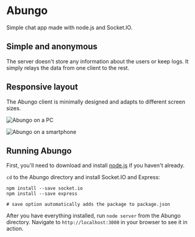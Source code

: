 # Abungo

Simple chat app made with node.js and Socket.IO.

## Simple and anonymous

The server doesn't store any information about the users or keep logs. It simply relays the data from one client to the rest.

## Responsive layout

The Abungo client is minimally designed and adapts to different screen sizes.

![Abungo on a PC](http://i.imgur.com/sCtiSAx.png)

![Abungo on a smartphone](http://i.imgur.com/rDmaM1q.png)

## Running Abungo

First, you'll need to download and install [node.js](http://nodejs.org) if you haven't already.

`cd` to the Abungo directory and install Socket.IO and Express:

```shell
npm install --save socket.io
npm install --save express

# save option automatically adds the package to package.json
```

After you have everything installed, run `node server` from the Abungo directory. Navigate to `http://localhost:3000` in your browser to see it in action.
